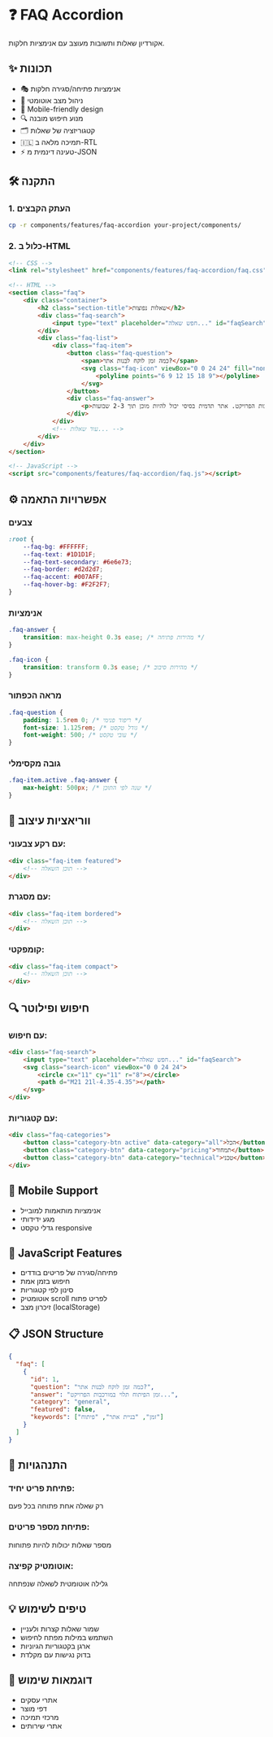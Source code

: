 # ❓ FAQ Accordion

אקורדיון שאלות ותשובות מעוצב עם אנימציות חלקות.

## ✨ תכונות
- 🎭 אנימציות פתיחה/סגירה חלקות
- 🔄 ניהול מצב אוטומטי
- 📱 Mobile-friendly design
- 🔍 מנוע חיפוש מובנה
- 🗂️ קטגוריזציה של שאלות
- 🇮🇱 תמיכה מלאה ב-RTL
- ⚡ טעינה דינמית מ-JSON

## 🛠️ התקנה

### 1. העתק הקבצים
```bash
cp -r components/features/faq-accordion your-project/components/
```

### 2. כלול ב-HTML
```html
<!-- CSS -->
<link rel="stylesheet" href="components/features/faq-accordion/faq.css">

<!-- HTML -->
<section class="faq">
    <div class="container">
        <h2 class="section-title">שאלות נפוצות</h2>
        <div class="faq-search">
            <input type="text" placeholder="חפש שאלה..." id="faqSearch">
        </div>
        <div class="faq-list">
            <div class="faq-item">
                <button class="faq-question">
                    <span>כמה זמן לוקח לבנות אתר?</span>
                    <svg class="faq-icon" viewBox="0 0 24 24" fill="none" stroke="currentColor" stroke-width="2">
                        <polyline points="6 9 12 15 18 9"></polyline>
                    </svg>
                </button>
                <div class="faq-answer">
                    <p>זמן הפיתוח תלוי במורכבות הפרויקט. אתר תדמית בסיסי יכול להיות מוכן תוך 2-3 שבועות.</p>
                </div>
            </div>
            <!-- עוד שאלות... -->
        </div>
    </div>
</section>

<!-- JavaScript -->
<script src="components/features/faq-accordion/faq.js"></script>
```

## ⚙️ אפשרויות התאמה

### צבעים
```css
:root {
    --faq-bg: #FFFFFF;
    --faq-text: #1D1D1F;
    --faq-text-secondary: #6e6e73;
    --faq-border: #d2d2d7;
    --faq-accent: #007AFF;
    --faq-hover-bg: #F2F2F7;
}
```

### אנימציות
```css
.faq-answer {
    transition: max-height 0.3s ease; /* מהירות פתיחה */
}

.faq-icon {
    transition: transform 0.3s ease; /* מהירות סיבוב */
}
```

### מראה הכפתור
```css
.faq-question {
    padding: 1.5rem 0; /* ריפוד פנימי */
    font-size: 1.125rem; /* גודל טקסט */
    font-weight: 500; /* עובי טקסט */
}
```

### גובה מקסימלי
```css
.faq-item.active .faq-answer {
    max-height: 500px; /* שנה לפי התוכן */
}
```

## 🎨 ווריאציות עיצוב

### עם רקע צבעוני:
```html
<div class="faq-item featured">
    <!-- תוכן השאלה -->
</div>
```

### עם מסגרת:
```html
<div class="faq-item bordered">
    <!-- תוכן השאלה -->
</div>
```

### קומפקטי:
```html
<div class="faq-item compact">
    <!-- תוכן השאלה -->
</div>
```

## 🔍 חיפוש ופילוטר

### עם חיפוש:
```html
<div class="faq-search">
    <input type="text" placeholder="חפש שאלה..." id="faqSearch">
    <svg class="search-icon" viewBox="0 0 24 24">
        <circle cx="11" cy="11" r="8"></circle>
        <path d="M21 21l-4.35-4.35"></path>
    </svg>
</div>
```

### עם קטגוריות:
```html
<div class="faq-categories">
    <button class="category-btn active" data-category="all">הכל</button>
    <button class="category-btn" data-category="pricing">תמחור</button>
    <button class="category-btn" data-category="technical">טכני</button>
</div>
```

## 📱 Mobile Support
- אנימציות מותאמות למובייל
- מגע ידידותי
- גדלי טקסט responsive

## 🚀 JavaScript Features
- פתיחה/סגירה של פריטים בודדים
- חיפוש בזמן אמת
- סינון לפי קטגוריות
- אוטומטיק scroll לפריט פתוח
- זיכרון מצב (localStorage)

## 📋 JSON Structure
```json
{
  "faq": [
    {
      "id": 1,
      "question": "כמה זמן לוקח לבנות אתר?",
      "answer": "זמן הפיתוח תלוי במורכבות הפרויקט...",
      "category": "general",
      "featured": false,
      "keywords": ["זמן", "בניית אתר", "פיתוח"]
    }
  ]
}
```

## 🎯 התנהגויות

### פתיחת פריט יחיד:
רק שאלה אחת פתוחה בכל פעם

### פתיחת מספר פריטים:
מספר שאלות יכולות להיות פתוחות

### אוטומטיק קפיצה:
גלילה אוטומטית לשאלה שנפתחה

## 💡 טיפים לשימוש
- שמור שאלות קצרות ולעניין
- השתמש במילות מפתח לחיפוש
- ארגן בקטגוריות הגיוניות
- בדוק נגישות עם מקלדת

## 🎯 דוגמאות שימוש
- אתרי עסקים
- דפי מוצר
- מרכזי תמיכה
- אתרי שירותים